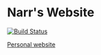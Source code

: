 # Narr's Website
[![Build Status](https://travis-ci.org/narr/narr.svg?branch=master)](https://travis-ci.org/narr/narr)

[Personal website](https://narr.github.io/narr/)
